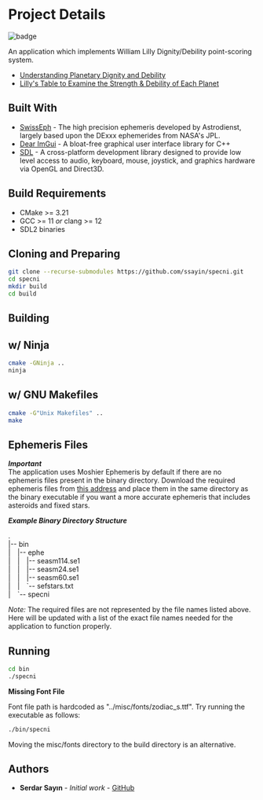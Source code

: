 # Project Details

![badge](https://github.com/ssayin/specni/actions/workflows/cmake.yml/badge.svg?branch=master)

An application which implements William Lilly Dignity/Debility point-scoring system. 
* [Understanding Planetary Dignity and Debility](http://www.skyscript.co.uk/dignities.html)
* [Lilly's Table to Examine the Strength & Debility of Each Planet](http://www.skyscript.co.uk/dig5.html#liltab)

## Built With

* [SwissEph](http://www.astro.com/swisseph/swephinfo_e.htm) - The high precision ephemeris developed by Astrodienst, largely based upon the DExxx ephemerides from NASA's JPL.
* [Dear ImGui](https://github.com/ocornut/imgui) - A bloat-free graphical user interface library for C++
* [SDL](https://github.com/libsdl-org/SDL) - A cross-platform development library designed to provide low level access to audio, keyboard, mouse, joystick, and graphics hardware via OpenGL and Direct3D.

## Build Requirements
* CMake >= 3.21
* GCC >= 11 *or* clang >= 12
* SDL2 binaries

## Cloning and Preparing

```sh
git clone --recurse-submodules https://github.com/ssayin/specni.git
cd specni
mkdir build
cd build
```
## Building

## w/ Ninja

```sh
cmake -GNinja ..
ninja
```

## w/ GNU Makefiles

```sh
cmake -G"Unix Makefiles" ..
make
```
## Ephemeris Files
***Important***\
The application uses Moshier Ephemeris by default if there are no ephemeris files present in the binary directory. Download the required ephemeris files from [this address](https://www.astro.com/ftp/swisseph/) and place them in the same directory as the binary executable if you want a more accurate ephemeris that includes asteroids and fixed stars.

***Example Binary Directory Structure***

.\
|-- bin\
|&emsp;|-- ephe\
|&emsp;|&emsp;|-- seasm114.se1\
|&emsp;|&emsp;|-- seasm24.se1\
|&emsp;|&emsp;|-- seasm60.se1\
|&emsp;|&emsp;\`-- sefstars.txt\
|&emsp;\`-- specni

*Note:* The required files are not represented by the file names listed above. Here will be updated with a list of the exact file names needed for the application to function properly.

## Running

```sh
cd bin
./specni
```
**Missing Font File**

Font file path is hardcoded as "../misc/fonts/zodiac_s.ttf". Try running the executable as follows:

```sh
./bin/specni
```
Moving the misc/fonts directory to the build directory is an alternative.

## Authors

* **Serdar Sayın** - *Initial work* - [GitHub](https://github.com/ssayin)

